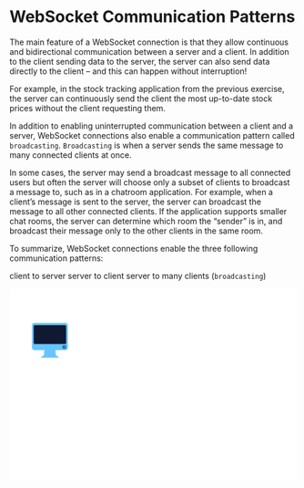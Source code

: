 # WebSocket Communication Patterns

The main feature of a WebSocket connection is that they allow continuous and bidirectional communication between a server and a client. In addition to the client sending data to the server, the server can also send data directly to the client – and this can happen without interruption!

For example, in the stock tracking application from the previous exercise, the server can continuously send the client the most up-to-date stock prices without the client requesting them.

In addition to enabling uninterrupted communication between a client and a server, WebSocket connections also enable a communication pattern called `broadcasting`. `Broadcasting` is when a server sends the same message to many connected clients at once.

In some cases, the server may send a broadcast message to all connected users but often the server will choose only a subset of clients to broadcast a message to, such as in a chatroom application. For example, when a client’s message is sent to the server, the server can broadcast the message to all other connected clients. If the application supports smaller chat rooms, the server can determine which room the “sender” is in, and broadcast their message only to the other clients in the same room.

To summarize, WebSocket connections enable the three following communication patterns:

client to server
server to client
server to many clients (`broadcasting`)

![pattern](./mdAssets/communication-patterns.gif)
